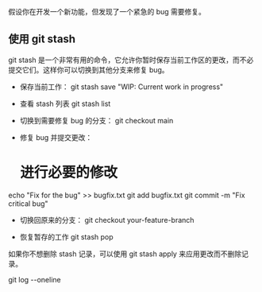 假设你在开发一个新功能，但发现了一个紧急的 bug 需要修复。

## 使用 git stash

git stash 是一个非常有用的命令，它允许你暂时保存当前工作区的更改，而不必提交它们。这样你可以切换到其他分支来修复 bug。

- 保存当前工作：
  git stash save "WIP: Current work in progress"

- 查看 stash 列表
  git stash list

- 切换到需要修复 bug 的分支：
  git checkout main

- 修复 bug 并提交更改：
  # 进行必要的修改
echo "Fix for the bug" >> bugfix.txt
git add bugfix.txt
git commit -m "Fix critical bug"

- 切换回原来的分支：
  git checkout your-feature-branch

- 恢复暂存的工作
  git stash pop

 如果你不想删除 stash 记录，可以使用 git stash apply 来应用更改而不删除记录。

 git log --oneline